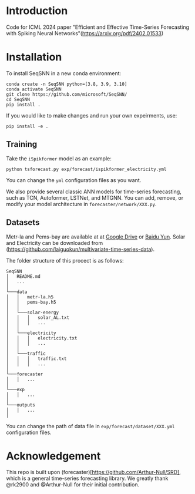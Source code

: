 # Introduction 
Code for ICML 2024 paper "Efficient and Effective Time-Series Forecasting with Spiking Neural Networks"(https://arxiv.org/pdf/2402.01533)

# Installation
To install SeqSNN in a new conda environment:
```
conda create -n SeqSNN python=[3.8, 3.9, 3.10]
conda activate SeqSNN
git clone https://github.com/microsoft/SeqSNN/
cd SeqSNN
pip install .
```

If you would like to make changes and run your own expeirments, use:

`pip install -e .`

## Training
Take the `iSpikformer` model as an example:

`python tsforecast.py exp/forecast/ispikformer_electricity.yml`

You can change the `yml` configuration files as you want.

We also provide several classic ANN models for time-series forecasting, such as TCN, Autoformer, LSTNet, and MTGNN.
You can add, remove, or modify your model architecture in `forecaster/network/XXX.py`.

## Datasets

Metr-la and Pems-bay are available at at [Google Drive](https://drive.google.com/drive/folders/10FOTa6HXPqX8Pf5WRoRwcFnW9BrNZEIX) or [Baidu Yun](https://pan.baidu.com/s/14Yy9isAIZYdU__OYEQGa_g).
Solar and Electricity can be downloaded from  (https://github.com/laiguokun/multivariate-time-series-data).

The folder structure of this procect is as follows:
```
SeqSNN
│   README.md 
│   ...
│
└───data
│   │   metr-la.h5
│   │   pems-bay.h5
│   │
│   └───solar-energy
│   │   │   solar_AL.txt
│   │   │   ...
│   │   
│   └───electricity
│   │   │   electricity.txt
│   │   │   ...
│   │   
│   └───traffic
│   │   │   traffic.txt
│   │   │   ...
│
└───forecaster
│   │   ...
│
└───exp
│   │   ...
│
└───outputs
│   │   ...
│
```
You can change the path of data file in `exp/forecast/dataset/XXX.yml` configuration files.

# Acknowledgement
This repo is built upon (forecaster)[https://github.com/Arthur-Null/SRD], which is a general time-series forecasting library. We greatly thank @rk2900 and @Arthur-Null for their initial contribution. 